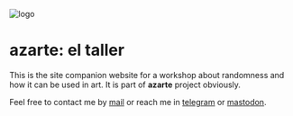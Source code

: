 ![logo](https://gitlab.com/azarte/azarte.gitlab.io/-/raw/master/public/assets/img/logo_64.png)

# azarte: el taller

This is the site companion website for a workshop about randomness and how it can be used in art. It is part
of **azarte** project obviously.  

Feel free to contact me by [mail](mailto:rodrigovalla@protonmail.ch) or reach me in
[telegram](https://t.me/rvalla) or [mastodon](https://fosstodon.org/@rvalla).
